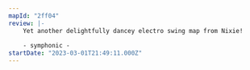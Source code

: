```yaml
---
mapId: "2ff04"
review: |-
    Yet another delightfully dancey electro swing map from Nixie!
    
    - symphonic -
startDate: "2023-03-01T21:49:11.000Z"
---
```

